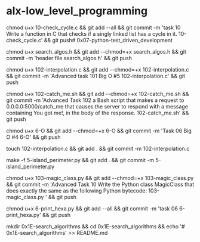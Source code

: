 # alx-low_level_programming

chmod u+x 10-check_cycle.c && git add --all && git commit -m 'task 10 Write a function in C that checks if a singly linked list has a cycle in it. 10-check_cycle.c' && git push# 0x07-python-test_driven_development

chmod u+x search_algos.h && git add --chmod=+x search_algos.h && git commit -m 'header file search_algos.h' && git push

chmod u+x 102-interpolation.c && git add --chmod=+x 102-interpolation.c && git commit -m 'Advanced task 101 Big O #5 102-interpolation.c' && git push

chmod u+x 102-catch_me.sh && git add --chmod=+x 102-catch_me.sh && git commit -m 'Advanced Task 102 a Bash script that makes a request to 0.0.0.0:5000/catch_me that causes the server to respond with a message containing You got me!, in the body of the response. 102-catch_me.sh' && git push

chmod u+x 6-O && git add --chmod=+x 6-O && git commit -m 'Task 06 Big O #4 6-O' && git push

touch 102-interpolation.c && git add . && git commit -m 102-interpolation.c

make -f 5-island_perimeter.py && git add . && git commit -m 5-island_perimeter.py

chmod u+x 103-magic_class.py && git add --chmod=+x 103-magic_class.py && git commit -m 'Advanced Task 10 Write the Python class MagicClass that does exactly the same as the following Python bytecode: 103-magic_class.py ' && git push

chmod u+x 6-print_hexa.py && git add --all && git commit -m 'task 06 6-print_hexa.py' && git push

mkdir 0x1E-search_algorithms && cd 0x1E-search_algorithms && echo '# 0x1E-search_algorithms' >> README.md
